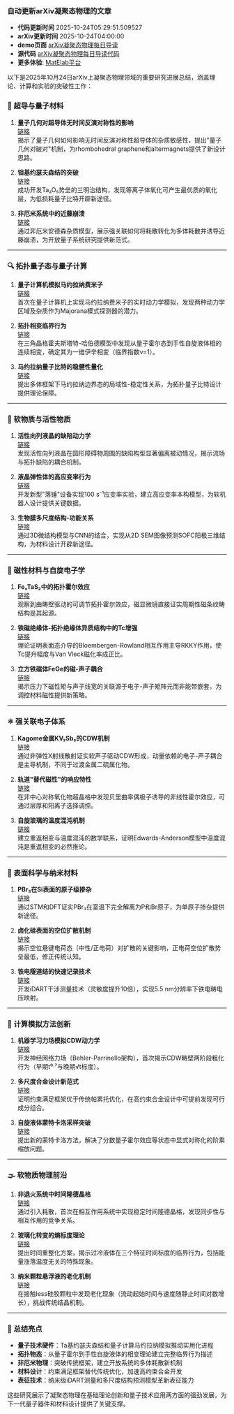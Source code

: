 ### 自动更新arXiv凝聚态物理的文章
  - **代码更新时间** 2025-10-24T05:29:51.509527
  - **arXiv更新时间** 2025-10-24T04:00:00
  - **demo页面** [arXiv凝聚态物理每日导读](https://iopwsy.github.io/arXiv_cond-mat/)
  - **源代码** [arXiv凝聚态物理每日导读代码](https://github.com/iopwsy/arXiv_cond-mat/)
  - **更多体验**: [MatElab平台](https://in.iphy.ac.cn/eln/#/recday)

以下是2025年10月24日arXiv上凝聚态物理领域的重要研究进展总结，涵盖理论、计算和实验的突破性工作：

### 🧲 超导与量子材料
1. **量子几何对超导体无时间反演对称性的影响**  
   [链接](https://arxiv.org/abs/2510.19943)  
   揭示了量子几何如何影响无时间反演对称性超导体的杂质敏感性，提出"量子几何对破对"机制，为rhombohedral graphene和altermagnets提供了新设计思路。

2. **钽基约瑟夫森结的突破**  
   [链接](https://arxiv.org/abs/2510.20114)  
   成功开发Ta₂O₅势垒的三明治结构，发现等离子体氧化可产生最优质的氧化层，为低损耗量子比特开辟新途径。

3. **非厄米系统中的近藤崩溃**  
   [链接](https://arxiv.org/abs/2510.20186)  
   通过非厄米安德森杂质模型，展示强关联如何将耗散转化为多体耗散并诱导近藤崩溃，为开放量子系统研究提供新范式。

---

### 🔍 拓扑量子态与量子计算
1. **量子计算机模拟马约拉纳费米子**  
   [链接](https://arxiv.org/abs/2510.20034)  
   首次在量子计算机上实现马约拉纳费米子的实时动力学模拟，发现两种动力学区域及杂质作为Majorana模式探测器的潜力。

2. **拓扑相变临界行为**  
   [链接](https://arxiv.org/abs/2510.19907)  
   在三角晶格霍夫斯塔特-哈伯德模型中发现从量子霍尔态到手性自旋液体相的连续相变，确定其为一维伊辛相变（临界指数ν=1）。

3. **马约拉纳量子比特的稳健性量化**  
   [链接](https://arxiv.org/abs/2510.20538)  
   提出多体框架下马约拉纳边界态的局域性-稳定性关系，为拓扑量子比特设计提供理论保障。

---

### 🧽 软物质与活性物质
1. **活性向列液晶的缺陷动力学**  
   [链接](https://arxiv.org/abs/2510.20069)  
   发现活性向列液晶在圆形障碍物周围的缺陷构型显著偏离被动情况，揭示流场与拓扑缺陷的耦合机制。

2. **液晶弹性体的高应变率行为**  
   [链接](https://arxiv.org/abs/2510.19831)  
   开发新型"落锤"设备实现100 s⁻¹应变率实验，建立高应变率本构模型，为软机器人设计提供关键数据。

3. **生物膜多尺度结构-功能关系**  
   [链接](https://arxiv.org/abs/2510.20502)  
   通过3D微结构模型与CNN的结合，实现从2D SEM图像预测SOFC阳极三维结构，为材料设计开辟新途径。

---

### 🧲 磁性材料与自旋电子学
1. **FeₓTaS₂中的拓扑霍尔效应**  
   [链接](https://arxiv.org/abs/2510.20181)  
   观察到由畴壁驱动的可调节拓扑霍尔效应，磁显微镜直接证实周期性磁条纹畴结构是其起源。

2. **铁磁绝缘体-拓扑绝缘体异质结构中的Tc增强**  
   [链接](https://arxiv.org/abs/2510.20712)  
   理论证明表面态介导的Bloembergen-Rowland相互作用主导RKKY作用，使Tc提升幅度与Van Vleck磁化率成正比。

3. **立方铁磁体FeGe的磁-声子耦合**  
   [链接](https://arxiv.org/abs/2510.20090)  
   揭示压力下磁性矩与声子线宽的关联源于电子-声子矩阵元而非能带嵌套，为调控材料磁性提供新策略。

---

### ⚛️ 强关联电子体系
1. **Kagome金属KV₃Sb₅的CDW机制**  
   [链接](https://arxiv.org/abs/2510.20230)  
   通过非弹性X射线散射证实软声子驱动CDW形成，动量依赖的电子-声子耦合是主导机制，不同于过渡金属二硫属化物。

2. **轨道"替代磁性"的响应特性**  
   [链接](https://arxiv.org/abs/2510.20746)  
   在非中心对称氧化物超晶格中发现贝里曲率偶极子诱导的非线性霍尔效应，可通过层厚和阳离子选择调控。

3. **自旋玻璃的温度混沌机制**  
   [链接](https://arxiv.org/abs/2507.00276)  
   建立重返相变与温度混沌的数学联系，证明Edwards-Anderson模型中温度混沌是重返相变的必然推论。

---

### 🔬 表面科学与纳米材料
1. **PBr₃在Si表面的原子级掺杂**  
   [链接](https://arxiv.org/abs/2510.20420)  
   通过STM和DFT证实PBr₃在室温下完全解离为P和Br原子，为单原子掺杂提供新途径。

2. **卤化硅表面的空位扩散机制**  
   [链接](https://arxiv.org/abs/2510.20426)  
   揭示空位悬键电荷态（中性/正电荷）对扩散的关键影响，正电荷空位扩散势垒最低，修正传统认知。

3. **铁电隧道结的快速记录技术**  
   [链接](https://arxiv.org/abs/2510.19063)  
   开发iDART干涉测量技术（灵敏度提升10倍），实现5.5 nm分辨率下铁电畴电压映射。

---

### 📐 计算模拟方法创新
1. **机器学习力场模拟CDW动力学**  
   [链接](https://arxiv.org/abs/2510.20659)  
   开发神经网络力场（Behler-Parrinello架构），首次揭示CDW畴壁两阶段粗化行为（早期t⁰·⁷与晚期√t标度）。

2. **多尺度合金设计新范式**  
   [链接](https://arxiv.org/abs/2510.20125)  
   证明约束满足框架优于传统帕累托优化，在高约束合金设计中可提前发现可行成分组合。

3. **自旋液体蒙特卡洛采样突破**  
   [链接](https://arxiv.org/abs/2510.20577)  
   提出新的蒙特卡洛方法，解决了分数量子霍尔效应等状态中显式对称化的阶乘缩放问题。

---

### 🌫️ 软物质物理前沿
1. **非退火系统中时间隆德晶格**  
   [链接](https://arxiv.org/abs/2507.06073)  
   通过引入耗散，首次在相互作用系统中实现稳定时间隆德晶格，发现同步性与相互作用的竞争关系。

2. **玻璃化转变的熵标度理论**  
   [链接](https://arxiv.org/abs/2510.20324)  
   提出时间重整化方案，揭示过冷液体在三个特征时间标度的临界行为，包括能量涨落温度无关的特殊现象。

3. **纳米颗粒悬浮液的老化机制**  
   [链接](https://arxiv.org/abs/2510.20618)  
   在接触less硅胶颗粒中发现老化现象（流动起始时间与速度随静止时间对数增长），挑战传统结晶机制。

---

### 💎 总结亮点
- **量子技术硬件**：Ta基约瑟夫森结和量子计算马约拉纳模拟推动实用化进程  
- **拓扑物态**：从量子霍尔到手性自旋液体的相变理论建立完整临界行为描述  
- **非厄米物理**：突破传统框架，建立开放系统的多体耗散新机制  
- **材料设计**：约束满足框架替代传统优化，加速高约束合金开发  
- **表征技术**：纳米级iDART测量和多尺度结构预测模型革新表征能力

这些研究展示了凝聚态物理在基础理论创新和量子技术应用两方面的强劲发展，为下一代量子器件和材料设计提供了关键支撑。